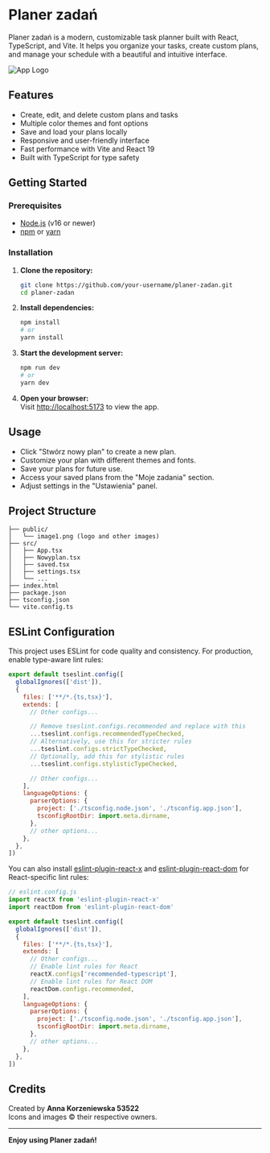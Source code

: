 # Planer zadań

Planer zadań is a modern, customizable task planner built with React, TypeScript, and Vite. It helps you organize your tasks, create custom plans, and manage your schedule with a beautiful and intuitive interface.

![App Logo](public/image1.png)

## Features

- Create, edit, and delete custom plans and tasks
- Multiple color themes and font options
- Save and load your plans locally
- Responsive and user-friendly interface
- Fast performance with Vite and React 19
- Built with TypeScript for type safety

## Getting Started

### Prerequisites

- [Node.js](https://nodejs.org/) (v16 or newer)
- [npm](https://www.npmjs.com/) or [yarn](https://yarnpkg.com/)

### Installation

1. **Clone the repository:**
   ```sh
   git clone https://github.com/your-username/planer-zadan.git
   cd planer-zadan
   ```

2. **Install dependencies:**
   ```sh
   npm install
   # or
   yarn install
   ```

3. **Start the development server:**
   ```sh
   npm run dev
   # or
   yarn dev
   ```

4. **Open your browser:**  
   Visit [http://localhost:5173](http://localhost:5173) to view the app.

## Usage

- Click "Stwórz nowy plan" to create a new plan.
- Customize your plan with different themes and fonts.
- Save your plans for future use.
- Access your saved plans from the "Moje zadania" section.
- Adjust settings in the "Ustawienia" panel.

## Project Structure

```
├── public/
│   └── image1.png (logo and other images)
├── src/
│   ├── App.tsx
│   ├── Nowyplan.tsx
│   ├── saved.tsx
│   ├── settings.tsx
│   └── ...
├── index.html
├── package.json
├── tsconfig.json
└── vite.config.ts
```

## ESLint Configuration

This project uses ESLint for code quality and consistency. For production, enable type-aware lint rules:

```js
export default tseslint.config([
  globalIgnores(['dist']),
  {
    files: ['**/*.{ts,tsx}'],
    extends: [
      // Other configs...

      // Remove tseslint.configs.recommended and replace with this
      ...tseslint.configs.recommendedTypeChecked,
      // Alternatively, use this for stricter rules
      ...tseslint.configs.strictTypeChecked,
      // Optionally, add this for stylistic rules
      ...tseslint.configs.stylisticTypeChecked,

      // Other configs...
    ],
    languageOptions: {
      parserOptions: {
        project: ['./tsconfig.node.json', './tsconfig.app.json'],
        tsconfigRootDir: import.meta.dirname,
      },
      // other options...
    },
  },
])
```

You can also install [eslint-plugin-react-x](https://github.com/Rel1cx/eslint-react/tree/main/packages/plugins/eslint-plugin-react-x) and [eslint-plugin-react-dom](https://github.com/Rel1cx/eslint-react/tree/main/packages/plugins/eslint-plugin-react-dom) for React-specific lint rules:

```js
// eslint.config.js
import reactX from 'eslint-plugin-react-x'
import reactDom from 'eslint-plugin-react-dom'

export default tseslint.config([
  globalIgnores(['dist']),
  {
    files: ['**/*.{ts,tsx}'],
    extends: [
      // Other configs...
      // Enable lint rules for React
      reactX.configs['recommended-typescript'],
      // Enable lint rules for React DOM
      reactDom.configs.recommended,
    ],
    languageOptions: {
      parserOptions: {
        project: ['./tsconfig.node.json', './tsconfig.app.json'],
        tsconfigRootDir: import.meta.dirname,
      },
      // other options...
    },
  },
])
```

## Credits

Created by **Anna Korzeniewska 53522**  
Icons and images © their respective owners.

---

**Enjoy using Planer zadań!**
